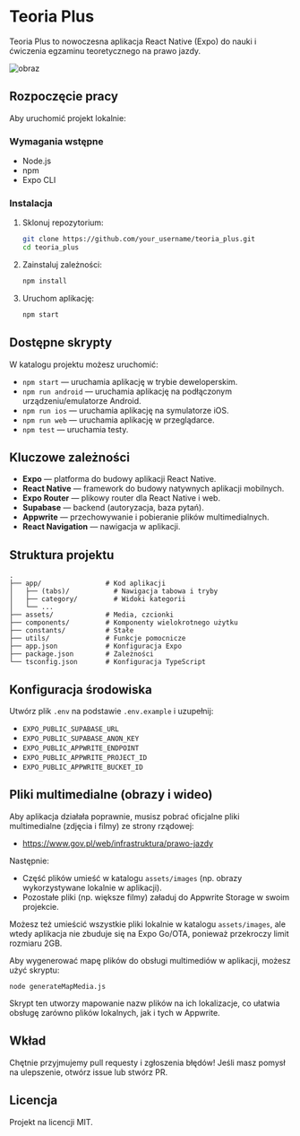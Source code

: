 # Teoria Plus

Teoria Plus to nowoczesna aplikacja React Native (Expo) do nauki i ćwiczenia
egzaminu teoretycznego na prawo jazdy.

![obraz](https://github.com/user-attachments/assets/61b9cd5a-9276-462d-a429-12fccd501e49)

## Rozpoczęcie pracy

Aby uruchomić projekt lokalnie:

### Wymagania wstępne

- Node.js
- npm
- Expo CLI

### Instalacja

1. Sklonuj repozytorium:
   ```sh
   git clone https://github.com/your_username/teoria_plus.git
   cd teoria_plus
   ```
2. Zainstaluj zależności:
   ```sh
   npm install
   ```
3. Uruchom aplikację:
   ```sh
   npm start
   ```

## Dostępne skrypty

W katalogu projektu możesz uruchomić:

- `npm start` — uruchamia aplikację w trybie deweloperskim.
- `npm run android` — uruchamia aplikację na podłączonym urządzeniu/emulatorze
  Android.
- `npm run ios` — uruchamia aplikację na symulatorze iOS.
- `npm run web` — uruchamia aplikację w przeglądarce.
- `npm test` — uruchamia testy.

## Kluczowe zależności

- **Expo** — platforma do budowy aplikacji React Native.
- **React Native** — framework do budowy natywnych aplikacji mobilnych.
- **Expo Router** — plikowy router dla React Native i web.
- **Supabase** — backend (autoryzacja, baza pytań).
- **Appwrite** — przechowywanie i pobieranie plików multimedialnych.
- **React Navigation** — nawigacja w aplikacji.

## Struktura projektu

```
.
├── app/                # Kod aplikacji
│   ├── (tabs)/           # Nawigacja tabowa i tryby
│   ├── category/         # Widoki kategorii
│   └── ...
├── assets/             # Media, czcionki
├── components/         # Komponenty wielokrotnego użytku
├── constants/          # Stałe
├── utils/              # Funkcje pomocnicze
├── app.json            # Konfiguracja Expo
├── package.json        # Zależności
└── tsconfig.json       # Konfiguracja TypeScript
```

## Konfiguracja środowiska

Utwórz plik `.env` na podstawie `.env.example` i uzupełnij:

- `EXPO_PUBLIC_SUPABASE_URL`
- `EXPO_PUBLIC_SUPABASE_ANON_KEY`
- `EXPO_PUBLIC_APPWRITE_ENDPOINT`
- `EXPO_PUBLIC_APPWRITE_PROJECT_ID`
- `EXPO_PUBLIC_APPWRITE_BUCKET_ID`

## Pliki multimedialne (obrazy i wideo)

Aby aplikacja działała poprawnie, musisz pobrać oficjalne pliki multimedialne
(zdjęcia i filmy) ze strony rządowej:

- https://www.gov.pl/web/infrastruktura/prawo-jazdy

Następnie:

- Część plików umieść w katalogu `assets/images` (np. obrazy wykorzystywane
  lokalnie w aplikacji).
- Pozostałe pliki (np. większe filmy) załaduj do Appwrite Storage w swoim
  projekcie.

Możesz też umieścić wszystkie pliki lokalnie w katalogu `assets/images`, ale
wtedy aplikacja nie zbuduje się na Expo Go/OTA, ponieważ przekroczy limit
rozmiaru 2GB.

Aby wygenerować mapę plików do obsługi multimediów w aplikacji, możesz użyć
skryptu:

```
node generateMapMedia.js
```

Skrypt ten utworzy mapowanie nazw plików na ich lokalizacje, co ułatwia obsługę
zarówno plików lokalnych, jak i tych w Appwrite.

## Wkład

Chętnie przyjmujemy pull requesty i zgłoszenia błędów! Jeśli masz pomysł na
ulepszenie, otwórz issue lub stwórz PR.

## Licencja

Projekt na licencji MIT.
